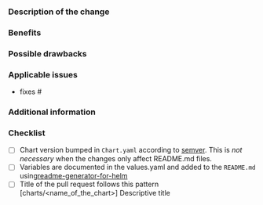 <!--
 Thank you for contributing! Before you open the request please review the following guidelines and tips to help it be more easily integrated:

 - Describe what the change does.
 - Describe any known limitations with your change.
 - Please run any tests that can exercise your modified code.
 - Please have an issue created and ready to be linked to the PR. 
 -->

### Description of the change

<!-- Describe what the change does. -->

### Benefits

<!-- What benefits will be realized by the code change? -->

### Possible drawbacks

<!-- Describe any known limitations with your change -->

### Applicable issues

<!-- Enter any applicable Issues here (You can reference an issue using #) -->
- fixes #

### Additional information

<!-- If there's anything else that's important and relevant to your pull request, mention that information here.-->

### Checklist

<!-- [Place an '[X]' (no spaces) in all applicable fields. Please remove unrelated fields.] -->

- [ ] Chart version bumped in `Chart.yaml` according to [semver](http://semver.org/). This is *not necessary* when the changes only affect README.md files.
- [ ] Variables are documented in the values.yaml and added to the `README.md` using[readme-generator-for-helm](https://github.com/bitnami-labs/readme-generator-for-helm)
- [ ] Title of the pull request follows this pattern [charts/<name_of_the_chart>] Descriptive title